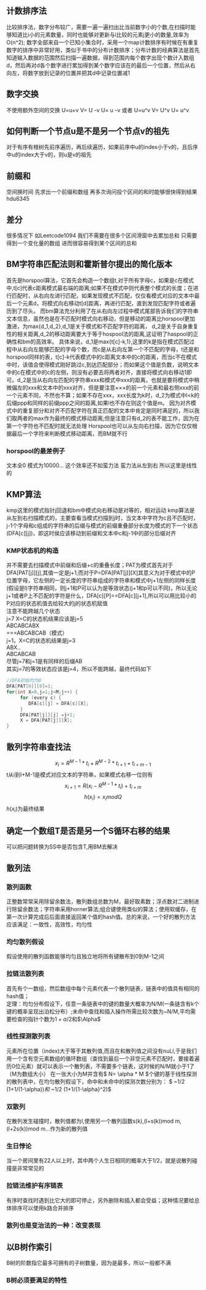 ## 计数排序法
比较排序法，数字分布较广，需要一遍一遍扫出比当前数字小的个数,在扫描时能够知道比i小的元素数量，同时也能够对更新与i比较的元素j更小的数量,效率为O(n^2);
数字全部来自一个已知小集合时，采用一个map计数排序有时候在有重复数字的排序中非常好用，类似于书中的分布计数排序；分布计数的经典算法是首先知道输入数据的范围然后扫描一遍数据，得到范围内每个数字出现个数计入数组d，然后再对d各个数字进行累加得到某个数字应该在的最后一个位置，然后从右向左，将数字放到记录的位置并把其d中记录位置减1
## 数字交换
不使用额外空间的交换
U=u+v
V= U -v
U= u -v
或者
U=u^v
V= U^v
U= u^v
## 如何判断一个节点u是不是另一个节点v的祖先
对于有序有根树先前序遍历，再后续遍历，如果前序中u的index小于v的，且后序中u的index大于v的，则u是v的祖先
## 前缀和
空间换时间 先求出一个前缀和数组 再多次询问投个区间的和时能够很快得到结果 hdu6345
## 差分
很多情况下 如Leetcode1094 我们不需要在很多个区间滑窗中去累加总和 只需要得到一个变化量的数组 进而很容易得到某个区间的总和
## BM字符串匹配法则和霍斯普尔提出的简化版本
首先是horspool算法，它首先会构造一个数组t,对于所有字母c，如果是c在模式中,t[c]代表c距离模式最右端的距离;如果不在模式中则代表整个模式的长度；在进行匹配时，从右向左进行匹配，如果发现模式不匹配，仅仅看模式对应的文本中最后一个元素d，将模式向右移动t[d]距离，再进行匹配，直到发现匹配字符或者遍历到了尽头。
而bm算法充分利用了在从右向左过程中模式尾部告诉我们的字符串文本信息，虽然也是在不匹配时模式向右移动，但是移动的距离比horspool更加激进，为max{d_1,d_2},d_1是关于模式和不匹配字符的距离， d_2是关于自身重复性的相关距离,d_2的移动距离要大于等于hospool法的距离,这证明了haspool的正确性和bm的高效率。
具体来说，d_1是max{t[c]-k,1},这里的k是指在模式匹配过程中从右向左能够匹配的字母个数，而c是从右向左第一个不匹配的字母，t还是和horspool同样的表，t[c]-k代表模式中的c距离文本中的c的距离，而当c不在模式中时，该值会使得模式刚好跳过c,到达匹配部分；而如果这个值是负数，说明文本中的c在模式中的c的左侧，则没有必要去将两者对齐，直接将模式向右移动1即可。d_2是当从右向左匹配的字符串xxx和模式中xxx的距离，也就是要将模式中稍微偏左的xxx和文本中的xxx对齐，但是要注意×××的前一个元素和最右侧xxx的前一个元素不同，不然也不算；如果不存在xxx，xxx长度为k时，d_2为模式中l<k的后缀ppp和同样的前缀ppp之间的距离,如果l也不存在则这个值是m。
因为对齐模式中的重复部分和对齐不匹配字符在真正匹配的文本中肯定是同时满足的，所以我们取两者的max作为最终的模式移动距离;但是注意只有d_2的表不能工作，因为在第一个字符也不匹配时就无法处理
Horspool也可以从左向右扫描，因为它仅仅根据最后一个字符来判断模式移动距离，而BM就不行
### horspool的最差例子
文本全0 模式为10000... 这个效率还不如蛮力法 蛮力法从左到右 所以这里是线性的
## KMP算法
kmp这里的模式指针j回退和bm中模式向右移动是对等的，相对运动
kmp算法是从左到右扫描模式的，主要查看当模式扫描到j时，当文本中字符为c且不匹配时，j-1个字母和c组成的字符串的后缀与模式的前缀重叠部分长度为模式的下一个状态(DFA[c][j])，即这时侯应该移动到前缀和文本中c和j-1中的部分后缀对齐
### KMP状态机的构造
并不需要去扫描模式中前缀和后缀+c的重叠长度；PAT为模式首先对于DFA[PAT[j]][j],其值一定是j+1;而对于P=DFA[PAT[j]][X]其意义为对于模式中的P位置字母，它左侧的一定长度的字符串组成的字符串和模式中j+1左侧的同样长度(假设是l)字符串相同，则j+1和P可以认为是等效状态(j+1和p可以不同)，所以无论j+1或者P上不匹配的字符是什么，DFA[c][P]==DFA[c][j+1],所以可以用比较小的P对应的状态机值去给较大的j的状态机赋值  
注意不能跨越几个状态  
j=7 X=C的状态机结果应该是j=5  
ABCABCABX  
===ABCABCAB（模式）  
j=1，X=C的状态机结果是j=3  
ABX..  
ABCABCAB  
尽管j=7和j=1是有同样的后缀AB  
其实j=7的等效状态应该是j=4，所以不能跨越，最终代码如下
```cpp
//DFA初始均为0
DFA[PAT[0]][0]=1;
for(int X=0,j=1;j<M;j++) {
     for (every c) {
        DFA[c][j] = DFA[c][X];
     }
     DFA[PAT[j]][j] =j+1;
     X = DFA[PAT[j]][X];
}
```
## 散列字符串查找法
$$ x_i = R^{M-1}*t_i + R^{M-2}*t_{i+1}+t_{i+m-1} $$
t从i到I+M-1是模式对应文本的字符串，如果模式右移一位则有
$$x_{i+1} = R(x_i-R^{M-1}*t_i)+t_{i+m}$$
$$ h(x_i)=x_i mod Q $$
$h(x_i)$为最终结果
## 确定一个数组T是否是另一个S循环右移的结果
可以把问题转换为SS中是否包含T,用BM去解决
## 散列法
### 散列函数
正整数常常采用除留余数法，散列数组总数为M，最好取素数；浮点数对二进制进行除留余数法；字符串采用horner算法;组合键使用类似的算法；使用软缓存，在第一次计算完成后后面直接返回某个值的hash值。总的来说，一个好的散列方法应该满足：一致性，高效性，均匀性
### 均匀散列假设
假设使用的散列函数能够均匀且独立地将所有键散布到0到M-1之间
### 拉链法散列表
首先有个一数组，然后数组中每个元素代表一个散列链表，链表中的值具有相同的hash值；  
定理：均匀分布假设下，任意一条链表中的键的数量大概率为N/M(一条链含有k个键的概率呈现出泊松分布）;未命中查找和插入操作所需比较次数为~N/M,平均需要检查的指针个数为$1+\alpha/2$和$\Alpha$
### 线性探测散列表
元素所在位置（index)大于等于其散列值,而且在和散列值之间没有nuLl,于是我们用一个含有空元素数组的循环数组（查找到最后一个非空元素不匹配时，要接着遍历0位元素）就可以表示一个散列表，不需要多个链表，这时候的N/M就小于1了（M为数组大小）
在一张大小为M并含有$ N= \alpha * M $个键的基于线性探测的散列表中，在均匀散列假设下，命中和未命中的探测次数分别为：
$ ~1/2 (1+1/(1-\alpha))$和$ ~1/2 (1+1/{1-\alpha}^2)$
### 双散列
在散列发生碰撞时，散列值都为l,使用另一个散列函数s(k),(l+s(k))mod m,(l+2s(k))mod m...作为新的散列值
### 生日悖论
当一个房间里有22人以上时，其中两个人生日相同的概率大于1/2，就是说散列碰撞是非常常见的
### 拉链法维护有序链表
有序时查找时遇到比它大的即可停止，另外删除和插入都会受益；这种情况要给总体排序可以使用k路合并排序
### 散列也是变治法的一种：改变表现
## 以B树作索引
B树的阶数指它最多可拥有的子树数量，因为是最多，所以一般都不满
### B树必须要满足的特性
